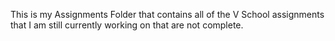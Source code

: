 This is my Assignments Folder that contains all of the V School assignments that I am still currently working on that are not complete.